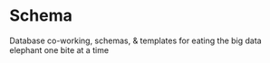 # Schema

Database co-working, schemas, &amp; templates for eating the big data elephant one bite at a time
